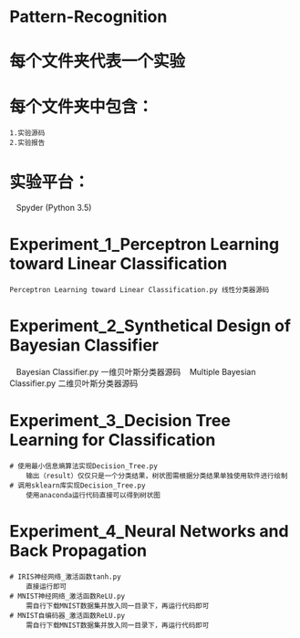 # Pattern-Recognition
# 每个文件夹代表一个实验
# 每个文件夹中包含：
    1.实验源码
    2.实验报告
# 实验平台：
    Spyder (Python 3.5)
# Experiment_1_Perceptron Learning toward Linear Classification
    Perceptron Learning toward Linear Classification.py 线性分类器源码
# Experiment_2_Synthetical Design of Bayesian Classifier
    Bayesian Classifier.py 一维贝叶斯分类器源码
    Multiple Bayesian Classifier.py 二维贝叶斯分类器源码
# Experiment_3_Decision Tree Learning for Classification
    # 使用最小信息熵算法实现Decision_Tree.py 
        输出（result）仅仅只是一个分类结果，树状图需根据分类结果单独使用软件进行绘制
    # 调用sklearn库实现Decision_Tree.py
        使用anaconda运行代码直接可以得到树状图
# Experiment_4_Neural Networks and Back Propagation
    # IRIS神经网络_激活函数tanh.py
        直接运行即可
    # MNIST神经网络_激活函数ReLU.py
        需自行下载MNIST数据集并放入同一目录下，再运行代码即可
    # MNIST自编码器_激活函数ReLU.py
        需自行下载MNIST数据集并放入同一目录下，再运行代码即可
